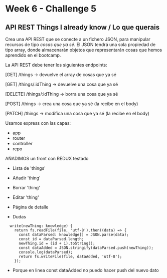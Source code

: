 # Week 6 - Challenge 5

## API REST Things I already know / Lo que querais

Crea una API REST que se conecte a un fichero JSON, para manipular recursos de tipo _cosas que ya sé_. El JSON tendrá una sola propiedad de tipo array, donde almacenarán objetos que representarán cosas que hemos aprendido en el bootcamp.

La API REST debe tener los siguientes endpoints:

[GET] /things -> devuelve el array de cosas que ya sé

[GET] /things/:idThing -> devuelve una cosa que ya sé

[DELETE] /things/:idThing -> borra una cosa que ya sé

[POST] /things -> crea una cosa que ya sé (la recibe en el body)

[PATCH] /things -> modifica una cosa que ya sé (la recibe en el body)

Usamos express con las capas:

- app
- router
- controller
- repo

AÑADIMOS un front con REDUX testado

- Lista de 'things'
- Añadir 'thing'
- Borrar 'thing'
- Editar 'thing'

- Página de detalle

* Dudas

```
  write(newThing: knowledge) {
    return fs.readFile(file, 'utf-8').then((data) => {
      const dataParsed: knowledge[] = JSON.parse(data);
      const id = dataParsed.length;
      newThing.id = (id + 1).toString();
      const dataAdded = JSON.stringify(dataParsed.push(newThing));
      console.log(dataParsed);
      return fs.writeFile(file, dataAdded, 'utf-8');
    });

```

- Porque en linea const dataAdded no puedo hacer push del nuevo dato

